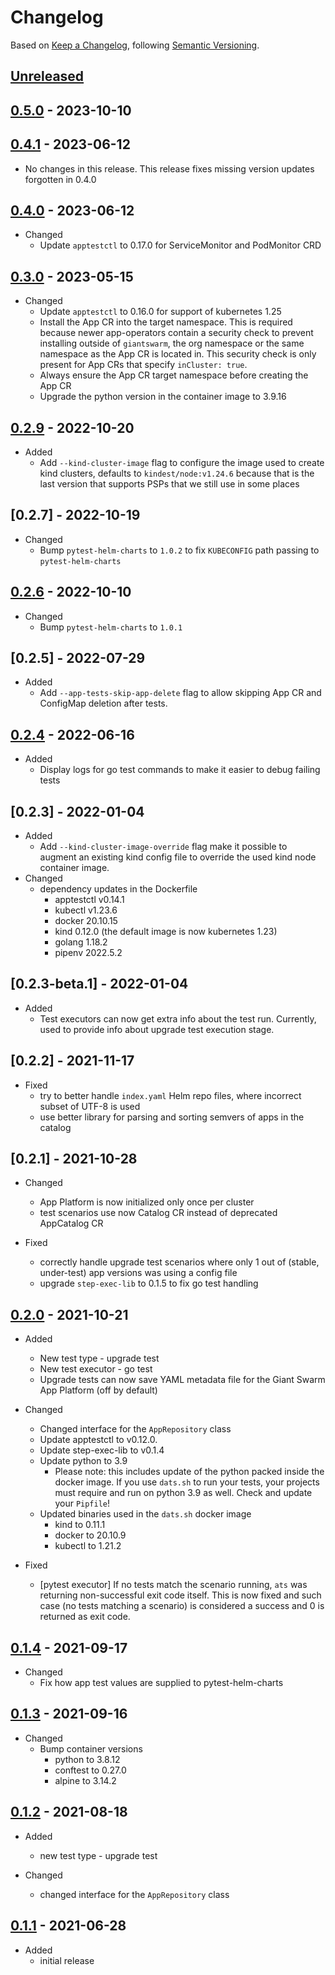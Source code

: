 # Changelog

Based on [Keep a Changelog](https://keepachangelog.com/en/1.0.0/),
following [Semantic Versioning](https://semver.org/spec/v2.0.0.html).

## [Unreleased]

## [0.5.0] - 2023-10-10

## [0.4.1] - 2023-06-12

- No changes in this release. This release fixes missing version updates forgotten in 0.4.0

## [0.4.0] - 2023-06-12

- Changed
  - Update `apptestctl` to 0.17.0 for ServiceMonitor and PodMonitor CRD

## [0.3.0] - 2023-05-15

- Changed
  - Update `apptestctl` to 0.16.0 for support of kubernetes 1.25
  - Install the App CR into the target namespace. This is required because newer app-operators
    contain a security check to prevent installing outside of `giantswarm`, the org namespace
    or the same namespace as the App CR is located in. This security check is only present for
    App CRs that specify `inCluster: true`.
  - Always ensure the App CR target namespace before creating the App CR
  - Upgrade the python version in the container image to 3.9.16

## [0.2.9] - 2022-10-20

- Added
  - Add `--kind-cluster-image` flag to configure the image used to create kind clusters, defaults
  to `kindest/node:v1.24.6` because that is the last version that supports PSPs that we still use in some places

## [0.2.7] - 2022-10-19

- Changed
  - Bump `pytest-helm-charts` to `1.0.2` to fix `KUBECONFIG` path passing to `pytest-helm-charts`

## [0.2.6] - 2022-10-10

- Changed
  - Bump `pytest-helm-charts` to `1.0.1`

## [0.2.5] - 2022-07-29

- Added
  - Add `--app-tests-skip-app-delete` flag to allow skipping App CR and ConfigMap deletion after tests.

## [0.2.4] - 2022-06-16

- Added
  - Display logs for go test commands to make it easier to debug failing tests

## [0.2.3] - 2022-01-04

- Added
  - Add `--kind-cluster-image-override` flag make it possible to augment an existing kind config
    file to override the used kind node container image.
- Changed
  - dependency updates in the Dockerfile
    - apptestctl v0.14.1
    - kubectl v1.23.6
    - docker 20.10.15
    - kind 0.12.0 (the default image is now kubernetes 1.23)
    - golang 1.18.2
    - pipenv 2022.5.2

## [0.2.3-beta.1] - 2022-01-04

- Added
  - Test executors can now get extra info about the test run. Currently, used to provide info about
    upgrade test execution stage.

## [0.2.2] - 2021-11-17

- Fixed
  - try to better handle `index.yaml` Helm repo files, where incorrect subset of UTF-8 is used
  - use better library for parsing and sorting semvers of apps in the catalog

## [0.2.1] - 2021-10-28

- Changed
  - App Platform is now initialized only once per cluster
  - test scenarios use now Catalog CR instead of deprecated AppCatalog CR

- Fixed
  - correctly handle upgrade test scenarios where only 1 out of (stable, under-test) app versions was
    using a config file
  - upgrade `step-exec-lib` to 0.1.5 to fix go test handling

## [0.2.0] - 2021-10-21

- Added
  - New test type - upgrade test
  - New test executor - go test
  - Upgrade tests can now save YAML metadata file for the Giant Swarm App Platform (off by default)

- Changed
  - Changed interface for the `AppRepository` class
  - Update apptestctl to v0.12.0.
  - Update step-exec-lib to v0.1.4
  - Update python to 3.9
    - Please note: this includes update of the python packed inside the docker image. If you use
      `dats.sh` to run your tests, your projects must require and run on python 3.9 as well.
      Check and update your `Pipfile`!
  - Updated binaries used in the `dats.sh` docker image
    - kind to 0.11.1
    - docker to 20.10.9
    - kubectl to 1.21.2

- Fixed
  - [pytest executor] If no tests match the scenario running, `ats` was returning non-successful
    exit code itself. This is now fixed and such case (no tests matching a scenario) is considered
    a success and 0 is returned as exit code.

## [0.1.4] - 2021-09-17

- Changed
  - Fix how app test values are supplied to pytest-helm-charts

## [0.1.3] - 2021-09-16

- Changed
  - Bump container versions
    - python to 3.8.12
    - conftest to 0.27.0
    - alpine to 3.14.2

## [0.1.2] - 2021-08-18

- Added
  - new test type - upgrade test

- Changed
  - changed interface for the `AppRepository` class

## [0.1.1] - 2021-06-28

- Added
  - initial release

[Unreleased]: https://github.com/giantswarm/app-test-suite/compare/v0.5.0...HEAD
[0.5.0]: https://github.com/giantswarm/app-test-suite/compare/v0.4.1...v0.5.0
[0.4.1]: https://github.com/giantswarm/app-test-suite/compare/v0.4.0...v0.4.1
[0.4.0]: https://github.com/giantswarm/app-test-suite/compare/v0.3.0...v0.4.0
[0.3.0]: https://github.com/giantswarm/app-test-suite/compare/v0.2.9...v0.3.0
[0.2.9]: https://github.com/giantswarm/app-test-suite/compare/v0.2.6...v0.2.9
[0.2.6]: https://github.com/giantswarm/app-test-suite/compare/v0.2.4...v0.2.6
[0.2.4]: https://github.com/giantswarm/app-test-suite/compare/v0.2.0...v0.2.4
[0.2.0]: https://github.com/giantswarm/app-test-suite/compare/v0.1.4...v0.2.0
[0.1.4]: https://github.com/giantswarm/app-test-suite/compare/v0.1.3...v0.1.4
[0.1.3]: https://github.com/giantswarm/app-test-suite/compare/v0.1.2...v0.1.3
[0.1.2]: https://github.com/giantswarm/app-test-suite/compare/v0.1.1...v0.1.2
[0.1.1]: https://github.com/giantswarm/app-test-suite/releases/tag/v0.1.1
